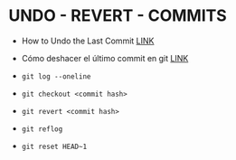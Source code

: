 # UNDO - REVERT - COMMITS

* How to Undo the Last Commit [LINK](https://code.likeagirl.io/how-to-undo-the-last-commit-393e7db2840b)

* Cómo deshacer el último commit en git [LINK](http://aprendegit.com/como-deshacer-el-ultimo-commit-en-git/)

* `git log --oneline`
* `git checkout <commit hash>`
* `git revert <commit hash>`
* `git reflog`
* `git reset HEAD~1`
